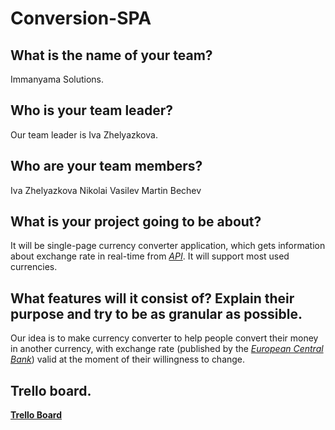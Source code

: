 # Conversion-SPA

## What is the name of your team?
Immanyama Solutions.

## Who is your team leader?
Our team leader is Iva Zhelyazkova.

## Who are your team members?
Iva Zhelyazkova
Nikolai Vasilev
Martin Bechev

## What is your project going to be about?
It will be single-page currency converter application, which gets information about exchange rate in real-time from *[API](https://exchangeratesapi.io/)*. 
It will support most used currencies.

## What features will it consist of? Explain their purpose and try to be as granular as possible.
Our idea is to make currency converter to help people convert their money in another currency, with exchange rate (published by the *[European Central Bank](https://www.ecb.europa.eu/stats/policy_and_exchange_rates/euro_reference_exchange_rates/html/index.en.html)*) valid at the moment of their willingness to change. 

## Trello board.
**[Trello Board](https://trello.com/b/moA5BFUQ/conversion-spa)**